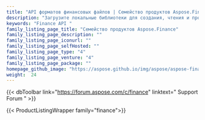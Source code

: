 ```yaml
---
title: "API форматов финансовых файлов | Семейство продуктов Aspose.Finance"
description: "Загрузите локальные библиотеки для создания, чтения и проверки XBRL и iXBRL из любого программного обеспечения для управления бизнес-процессами, финансового анализа и отчетности."
keywords: "Finance API "
family_listing_page_title: "Семейство продуктов Aspose.Finance"
family_listing_page_description: ""
family_listing_page_iconurl: ""
family_listing_page_selfHosted: ""
family_listing_page_type: "4"
family_listing_page_venture: "4"
family_listing_page_package: ""
homepage_github_image: "https://aspose.github.io/img/aspose/aspose-finance.png"
weight:  24
---
```


{{< dbToolbar link="https://forum.aspose.com/c/finance" linktext=" Support Forum " >}}

{{< ProductListingWrapper family="finance">}}

